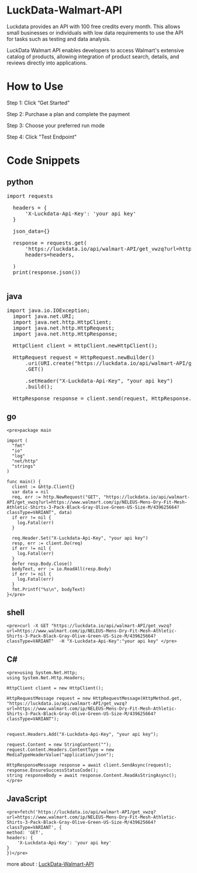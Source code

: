 # LuckData-Walmart-API

Luckdata provides an API with 100 free credits every month. This allows small businesses or individuals with low data requirements to use the API for tasks such as testing and data analysis.

LuckData Walmart API enables developers to access Walmart's extensive catalog of products, allowing integration of product search, details, and reviews directly into applications.

# How to Use

Step 1: Click “Get Started”

Step 2: Purchase a plan and complete the payment

Step 3: Choose your preferred run mode

Step 4: Click "Test Endpoint"

# Code Snippets

## python

  <pre>import requests

  headers = {
      'X-Luckdata-Api-Key': 'your api key'
  }
  
  json_data={}
  
  response = requests.get(
      'https://luckdata.io/api/walmart-API/get_vwzq?url=https://www.walmart.com/ip/NELEUS-Mens-Dry-Fit-Mesh-Athletic-Shirts-3-Pack-Black-Gray-Olive-Green-US-Size-M/439625664?classType=VARIANT',
      headers=headers,
      
  )
  print(response.json())
  </pre>

## java

  <pre>import java.io.IOException;
  import java.net.URI;
  import java.net.http.HttpClient;
  import java.net.http.HttpRequest;
  import java.net.http.HttpResponse;
  
  HttpClient client = HttpClient.newHttpClient();
  
  HttpRequest request = HttpRequest.newBuilder()
      .uri(URI.create("https://luckdata.io/api/walmart-API/get_vwzq?url=https://www.walmart.com/ip/NELEUS-Mens-Dry-Fit-Mesh-Athletic-Shirts-3-Pack-Black-Gray-Olive-Green-US-Size-M/439625664?classType=VARIANT"))
      .GET()
      
      .setHeader("X-Luckdata-Api-Key", "your api key")
      .build();
  
  HttpResponse<String> response = client.send(request, HttpResponse.BodyHandlers.ofString());</pre>

## go

    <pre>package main
  
    import (
      "fmt"
      "io"
      "log"
      "net/http"
      "strings"
    )
    
    func main() {
      client := &http.Client{}
      var data = nil
      req, err := http.NewRequest("GET", "https://luckdata.io/api/walmart-API/get_vwzq?url=https://www.walmart.com/ip/NELEUS-Mens-Dry-Fit-Mesh-Athletic-Shirts-3-Pack-Black-Gray-Olive-Green-US-Size-M/439625664?classType=VARIANT", data)
      if err != nil {
        log.Fatal(err)
      }
      
      req.Header.Set("X-Luckdata-Api-Key", "your api key")
      resp, err := client.Do(req)
      if err != nil {
        log.Fatal(err)
      }
      defer resp.Body.Close()
      bodyText, err := io.ReadAll(resp.Body)
      if err != nil {
        log.Fatal(err)
      }
      fmt.Printf("%s\n", bodyText)
    }</pre>

## shell

    <pre>curl -X GET "https://luckdata.io/api/walmart-API/get_vwzq?url=https://www.walmart.com/ip/NELEUS-Mens-Dry-Fit-Mesh-Athletic-Shirts-3-Pack-Black-Gray-Olive-Green-US-Size-M/439625664?classType=VARIANT"  -H "X-Luckdata-Api-Key":"your api key" </pre>

## C#

    <pre>using System.Net.Http;
    using System.Net.Http.Headers;
    
    HttpClient client = new HttpClient();
    
    HttpRequestMessage request = new HttpRequestMessage(HttpMethod.get, "https://luckdata.io/api/walmart-API/get_vwzq?url=https://www.walmart.com/ip/NELEUS-Mens-Dry-Fit-Mesh-Athletic-Shirts-3-Pack-Black-Gray-Olive-Green-US-Size-M/439625664?classType=VARIANT");
    
    
    request.Headers.Add("X-Luckdata-Api-Key", "your api key");
    
    request.Content = new StringContent("");
    request.Content.Headers.ContentType = new MediaTypeHeaderValue("application/json");
    
    HttpResponseMessage response = await client.SendAsync(request);
    response.EnsureSuccessStatusCode();
    string responseBody = await response.Content.ReadAsStringAsync();</pre>

## JavaScript

    <pre>fetch('https://luckdata.io/api/walmart-API/get_vwzq?url=https://www.walmart.com/ip/NELEUS-Mens-Dry-Fit-Mesh-Athletic-Shirts-3-Pack-Black-Gray-Olive-Green-US-Size-M/439625664?classType=VARIANT', {
    method: 'GET',
    headers: {
        'X-Luckdata-Api-Key': 'your api key'
    }
    })</pre>

more about : <a href="https://luckdata.io/marketplace/detail/walmart-API">LuckData-Walmart-API</a>

